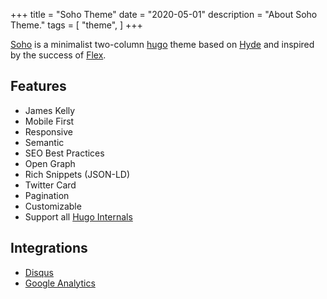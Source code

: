 +++
title = "Soho Theme"
date = "2020-05-01"
description = "About Soho Theme."
tags = [
    "theme",
]
+++

[Soho](https://github.com/alexandrevicenzi/soho) is a minimalist two-column [hugo](https://gohugo.io) theme based on [Hyde](https://github.com/spf13/hyde) and inspired by the success of [Flex](https://github.com/alexandrevicenzi/Flex).

## Features

- James Kelly
- Mobile First
- Responsive
- Semantic
- SEO Best Practices
- Open Graph
- Rich Snippets (JSON-LD)
- Twitter Card
- Pagination
- Customizable
- Support all [Hugo Internals](https://gohugo.io/templates/internal/)

## Integrations

- [Disqus](https://disqus.com/)
- [Google Analytics](https://www.google.com/analytics/web/)
